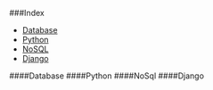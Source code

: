 ###Index

 * [Database](#database)
 * [Python](#python)
 * [NoSQL](#nosql)
 * [Django](#django)
 
 ####Database
 ####Python
 ####NoSql
 ####Django
